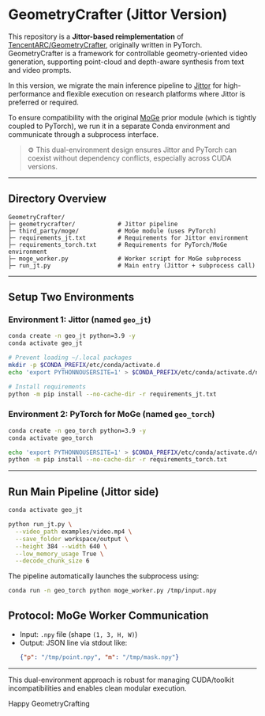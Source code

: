 # GeometryCrafter (Jittor Version)

This repository is a **Jittor-based reimplementation** of [TencentARC/GeometryCrafter](https://github.com/TencentARC/GeometryCrafter), originally written in PyTorch. GeometryCrafter is a framework for controllable geometry-oriented video generation, supporting point-cloud and depth-aware synthesis from text and video prompts.

In this version, we migrate the main inference pipeline to [Jittor](https://github.com/Jittor/jittor) for high-performance and flexible execution on research platforms where Jittor is preferred or required.

To ensure compatibility with the original [MoGe](https://github.com/microsoft/MoGe) prior module (which is tightly coupled to PyTorch), we run it in a separate Conda environment and communicate through a subprocess interface.

> ⚙️ This dual-environment design ensures Jittor and PyTorch can coexist without dependency conflicts, especially across CUDA versions.

---
## Directory Overview

```
GeometryCrafter/
├─ geometrycrafter/            # Jittor pipeline
├─ third_party/moge/           # MoGe module (uses PyTorch)
├─ requirements_jt.txt         # Requirements for Jittor environment
├─ requirements_torch.txt      # Requirements for PyTorch/MoGe environment
├─ moge_worker.py              # Worker script for MoGe subprocess
├─ run_jt.py                   # Main entry (Jittor + subprocess call)
```

---

## Setup Two Environments

### Environment 1: Jittor (named `geo_jt`)

```bash
conda create -n geo_jt python=3.9 -y
conda activate geo_jt

# Prevent loading ~/.local packages
mkdir -p $CONDA_PREFIX/etc/conda/activate.d
echo 'export PYTHONNOUSERSITE=1' > $CONDA_PREFIX/etc/conda/activate.d/no_user_site.sh

# Install requirements
python -m pip install --no-cache-dir -r requirements_jt.txt
```

### Environment 2: PyTorch for MoGe (named `geo_torch`)

```bash
conda create -n geo_torch python=3.9 -y
conda activate geo_torch

echo 'export PYTHONNOUSERSITE=1' > $CONDA_PREFIX/etc/conda/activate.d/no_user_site.sh
python -m pip install --no-cache-dir -r requirements_torch.txt
```

---

## Run Main Pipeline (Jittor side)

```bash
conda activate geo_jt

python run_jt.py \
  --video_path examples/video.mp4 \
  --save_folder workspace/output \
  --height 384 --width 640 \
  --low_memory_usage True \
  --decode_chunk_size 6
```

The pipeline automatically launches the subprocess using:

```bash
conda run -n geo_torch python moge_worker.py /tmp/input.npy
```

## Protocol: MoGe Worker Communication

- Input: `.npy` file (shape `(1, 3, H, W)`)
- Output: JSON line via stdout like:
  ```json
  {"p": "/tmp/point.npy", "m": "/tmp/mask.npy"}
  ```

---

This dual-environment approach is robust for managing CUDA/toolkit incompatibilities and enables clean modular execution.

Happy GeometryCrafting 
